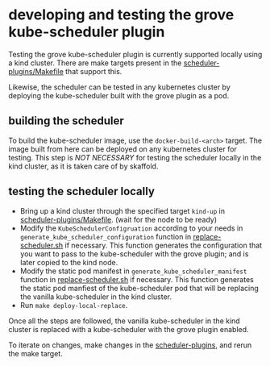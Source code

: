 # developing and testing the grove kube-scheduler plugin

Testing the grove kube-scheduler plugin is currently supported locally using a kind cluster. There are make targets present in the [scheduler-plugins/Makefile](../scheduler-plugins/Makefile) that support this.

Likewise, the scheduler can be tested in any kubernetes cluster by deploying the kube-scheduler built with the grove plugin as a pod.

## building the scheduler

To build the kube-scheduler image, use the `docker-build-<arch>` target. The image built from here can be deployed on any kubernetes cluster for testing.
This step is *NOT NECESSARY* for testing the scheduler locally in the kind cluster, as it is taken care of by skaffold.

## testing the scheduler locally

- Bring up a kind cluster through the specified target `kind-up` in [scheduler-plugins/Makefile](../scheduler-plugins/Makefile). (wait for the node to be ready)
- Modify the `KubeSchedulerConfigruation` according to your needs in `generate_kube_scheduler_configuration` function in [replace-scheduler.sh](../scheduler-plugins/hack/replace-scheduler.sh) if necessary. This function generates the configuration that you want to pass to the kube-scheduler with the grove plugin; and is later copied to the kind node.
- Modify the static pod manifest in `generate_kube_scheduler_manifest` function in [replace-scheduler.sh](../scheduler-plugins/hack/replace-scheduler.sh) if necessary. This function generates the static pod manfiest of the kube-scheduler pod that will be replacing the vanilla kube-scheduler in the kind cluster.
- Run `make deploy-local-replace`.

Once all the steps are followed, the vanilla kube-scheduler in the kind cluster is replaced with a kube-scheduler with the grove plugin enabled.

To iterate on changes, make changes in the [scheduler-plugins](../scheduler-plugins), and rerun the make target.
